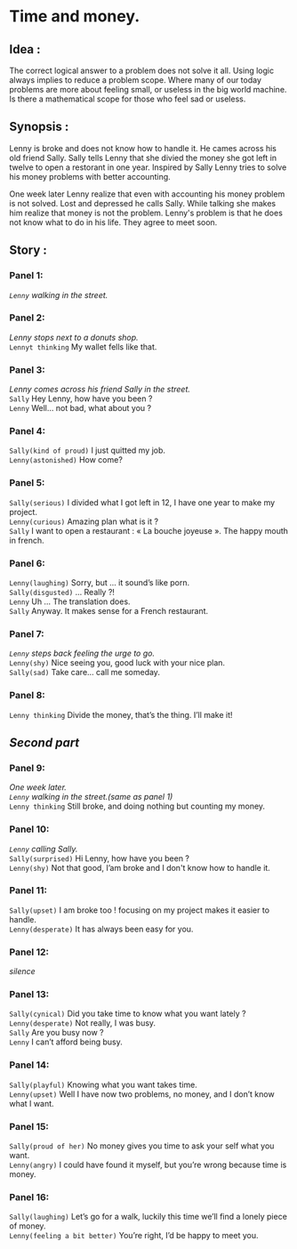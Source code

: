 # Time and money.

## Idea : 

The correct logical answer to a problem does not solve it all. Using logic always implies to reduce a problem scope. 
Where many of our today problems are more about feeling small, or useless in the big world machine. 
Is there a mathematical scope for those who feel sad or useless. 

## Synopsis :

Lenny is broke and does not know how to handle it. 
He cames across his old friend Sally. 
Sally tells Lenny that she divied the money she got left in twelve to open a restorant in one year.
Inspired by Sally Lenny tries to solve his money problems with better accounting.  

One week later Lenny realize that even with accounting his money problem is not solved. 
Lost and depressed he calls Sally. 
While talking she makes him realize that money is not the problem.
Lenny's problem is that he does not know what to do in his life.
They agree to meet soon.

## Story :


### Panel 1:

*`Lenny` walking in the street.*

### Panel 2:

*Lenny stops next to a donuts shop.*  
`Lennyt thinking` My wallet fells like that.

### Panel 3:

*Lenny comes across his friend Sally in the street.*  
`Sally` Hey Lenny, how have you been ?  
`Lenny` Well… not bad, what about you ?

### Panel 4:

`Sally(kind of proud)` I just quitted my job.  
`Lenny(astonished)` How come?

### Panel 5:

`Sally(serious)` I divided what I got left in 12, I have one year to make my project.  
`Lenny(curious)` Amazing plan what is it ?  
`Sally` I want to open a restaurant : « La bouche joyeuse ». The happy mouth in french.

### Panel 6:

`Lenny(laughing)` Sorry, but … it sound’s like porn.  
`Sally(disgusted)` … Really ?!  
`Lenny` Uh … The translation does.  
`Sally` Anyway. It makes sense for a French restaurant.

### Panel 7:

*`Lenny` steps back feeling the urge to go.*  
`Lenny(shy)` Nice seeing you, good luck with your nice plan.  
`Sally(sad)` Take care… call me someday.

### Panel 8:

`Lenny thinking` Divide the money, that’s the thing. I’ll make it!

*Second part*
-----

### Panel 9:

*One week later.*  
*`Lenny` walking in the street.(same as panel 1)*  
`Lenny thinking` Still broke, and doing nothing but counting my money.

### Panel 10:

*`Lenny` calling Sally.*  
`Sally(surprised)` Hi Lenny, how have you been ?  
`Lenny(shy)` Not that good, I’am broke and I don't know how to handle it.

### Panel 11:

`Sally(upset)` I am broke too ! focusing on my project makes it easier to handle.  
`Lenny(desperate)` It has always been easy for you.

### Panel 12:

*silence*

### Panel 13:

`Sally(cynical)` Did you take time to know what you want lately ?  
`Lenny(desperate)` Not really, I was busy.  
`Sally` Are you busy now ?  
`Lenny` I can’t afford being busy. 

### Panel 14:

`Sally(playful)` Knowing what you want takes time.  
`Lenny(upset)` Well I have now two problems, no money, and I don’t know what I want.

### Panel 15:

`Sally(proud of her)` No money gives you time to ask your self what you want.  
`Lenny(angry)` I could have found it myself, but you’re wrong because time is money.

### Panel 16:

`Sally(laughing)` Let’s go for a walk, luckily this time we’ll find a lonely piece of money.  
`Lenny(feeling a bit better)` You’re right, I’d be happy to meet you.


